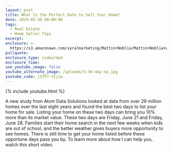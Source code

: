 ```yaml
---
layout: post
title: What Is the Perfect Date to Sell Your Home?
date: 2019-05-30 00:00:00
tags:
  - Real Estate
  - Home Seller Tips
excerpt:
enclosure: >-
  https://s3.amazonaws.com/vyralmarketing/Mattin+Noblia/Mattin+Noblia+with+MORE+Realty.mp4
pullquote:
enclosure_type: video/mp4
enclosure_time:
use_youtube_image: false
youtube_alternate_image: /uploads/5-30-day-np.jpg
youtube_code: j37F7-VIjiw
---
```


{% include youtube.html %}

A new study from Atom Data Solutions looked at data from over 29 million homes over the last eight years and found the best two days to list your home for sale. Listing your home on these two days can bring you 10% more than its market value. These two days are Friday, June 21 and Friday, June 28. Families start their home search in the next few weeks when kids are out of school, and the better weather gives buyers more opportunity to see homes. There is still time to get your home listed before these opportune days pass you by. To learn more about how I can help you, watch this short video.